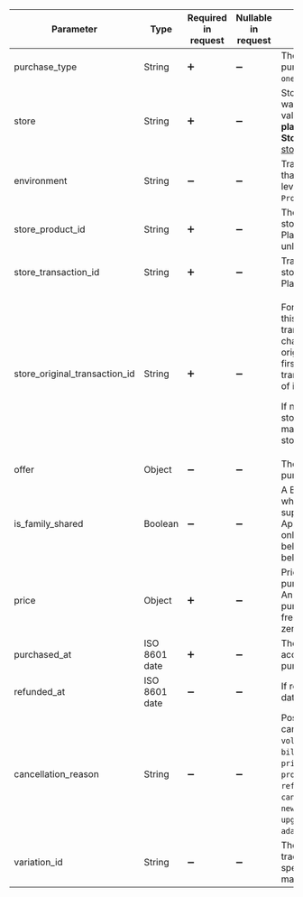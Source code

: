 <!--- Purchase.md --->

| Parameter                     | Type          | Required in request | Nullable in request | Description                                                  |
| ----------------------------- | ------------- | ------------------- | ------------------- | ------------------------------------------------------------ |
| purchase_type                 | String        | :heavy_plus_sign:   | :heavy_minus_sign:  | The type of product purchased. Possible value: `one_time_purchase`. |
| store                         | String        | :heavy_plus_sign:   | :heavy_minus_sign:  | Store where the product was bought. Possible values: **app_store**, **play_store**, **stripe**, or the **Store ID** of your [custom store](initial-custom). |
| environment                   | String        | :heavy_minus_sign:  | :heavy_minus_sign:  | Transaction environment that provided the access level. Options: `Sandbox`, `Production`. |
| store_product_id              | String        | :heavy_plus_sign:   | :heavy_minus_sign:  | The product ID in the app store (App Store, Google Play, Stripe, etc.) that unlocked this access level. |
| store_transaction_id          | String        | :heavy_plus_sign:   | :heavy_minus_sign:  | Transaction ID in the app store (App Store, Google Play, Stripe, etc.). |
| store_original_transaction_id | String        | :heavy_plus_sign:   | :heavy_minus_sign:  | <p>For recurring subscriptions, this is the original transaction ID that links the chain of renewals. The original transaction is the first in the chain; later transactions are extensions of it.</p><p>If no extensions, store_original_transaction_id matches store_transaction_id.</p> |
| offer                         | Object        | :heavy_minus_sign:  | :heavy_minus_sign:  | The offer used for the purchase as an [Offer](server-side-api-objects#offer) object. |
| is_family_shared              | Boolean       | :heavy_minus_sign:  | :heavy_minus_sign:  | A Boolean value indicating whether the product supports family sharing in App Store Connect. iOS only. Always `false` for iOS below 14.0 and macOS below 11.0. |
| price                         | Object        | :heavy_plus_sign:   | :heavy_minus_sign:  | Price of the one-time purchase as a [Price](server-side-api-objects#price) object. An initial subscription purchase with zero cost is a free trial; a renewal with zero cost is a free renewal. |
| purchased_at                  | ISO 8601 date | :heavy_plus_sign:   | :heavy_minus_sign:  | The datetime when the access level was last purchased.       |
| refunded_at                   | ISO 8601 date | :heavy_minus_sign:  | :heavy_minus_sign:  | If refunded, shows the datetime of the refund.               |
| cancellation_reason           | String        | :heavy_minus_sign:  | :heavy_minus_sign:  | Possible reasons for cancellation: `voluntarily_cancelled`, `billing_error`, `price_increase`, `product_was_not_available`, `refund`, `cancelled_by_developer`, `new_subscription_replace`, `upgraded`, `unknown`, `adapty_revoked`. |
| variation_id                  | String        | :heavy_minus_sign:  | :heavy_minus_sign:  | The variation ID used to trace purchases to the specific paywall they were made from. |

